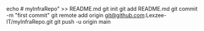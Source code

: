 echo # myInfraRepo" >> README.md
git init
git add README.md
git commit -m "first commit"
git remote add origin git@github.com:Lexzee-IT/myInfraRepo.git
git push -u origin main
